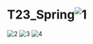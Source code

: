 # T23_Spring![1](https://user-images.githubusercontent.com/55663994/154926228-32e4830c-cb04-4188-ae1a-69b9dde8c46b.PNG)
![2](https://user-images.githubusercontent.com/55663994/154926236-24f300cb-d3af-43ba-aa42-a1187fcf74c0.PNG)
![3](https://user-images.githubusercontent.com/55663994/154926244-32d10fa4-bc87-41ef-ace2-a1a80dabb2de.PNG)
![4](https://user-images.githubusercontent.com/55663994/154926248-b9e742f6-fabf-4865-9afc-522eba0ae028.PNG)

